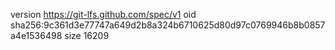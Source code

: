 version https://git-lfs.github.com/spec/v1
oid sha256:9c361d3e77747a649d2b8a324b6710625d80d97c0769946b8b0857a4e1536498
size 16209
